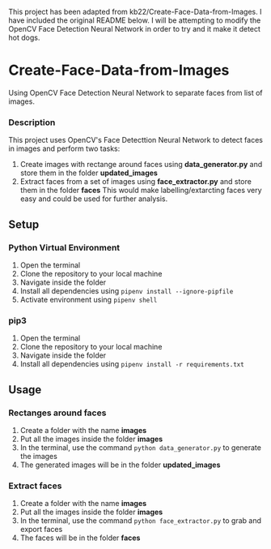 This project has been adapted from kb22/Create-Face-Data-from-Images. I have included the original README below. I will be attempting to modify the OpenCV Face Detection Neural Network in order to try and it make it detect hot dogs.


# Create-Face-Data-from-Images
Using OpenCV Face Detection Neural Network to separate faces from list of images.

### Description
This project uses OpenCV's Face Detecttion Neural Network to detect faces in images and perform two tasks:
1. Create images with rectange around faces using **data_generator.py** and store them in the folder **updated_images**
2. Extract faces from a set of images using **face_extractor.py** and store them in the folder **faces**
This would make labelling/extarcting faces very easy and could be used for further analysis.

## Setup

### Python Virtual Environment
1. Open the terminal
2. Clone the repository to your local machine
3. Navigate inside the folder
4. Install all dependencies using `pipenv install --ignore-pipfile`
5. Activate environment using `pipenv shell`

### pip3
1. Open the terminal
2. Clone the repository to your local machine
3. Navigate inside the folder
4. Install all dependencies using `pipenv install -r requirements.txt`

## Usage

### Rectanges around faces
1. Create a folder with the name **images**
2. Put all the images inside the folder **images**
3. In the terminal, use the command `python data_generator.py` to generate the images
4. The generated images will be in the folder **updated_images**

### Extract faces
1. Create a folder with the name **images**
2. Put all the images inside the folder **images**
3. In the terminal, use the command `python face_extractor.py` to grab and export faces
4. The faces will be in the folder **faces**
